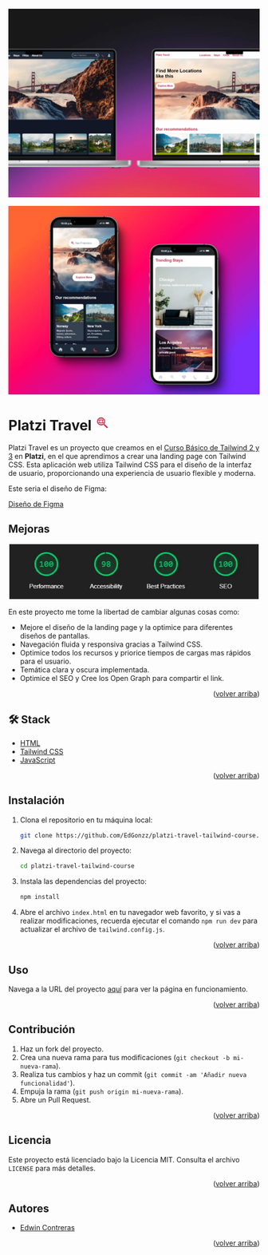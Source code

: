 <a name="readme-top"></a>

![Platzi Travel](./public/assets/img/desktop-mockup.webp "Platzi Travel")

![Platzi Travel](./public/assets/img/mobile-mockup.webp "Platzi Travel")

# Platzi Travel <img src="./public/assets/img/search.png" alt="Platzi Travel">

Platzi Travel es un proyecto que creamos en el <a href="https://platzi.com/cursos/tailwind/" target="_blank">Curso Básico de Tailwind 2 y 3</a> en **Platzi**, en el que aprendimos a crear una landing page con Tailwind CSS. Esta aplicación web utiliza Tailwind CSS para el diseño de la interfaz de usuario, proporcionando una experiencia de usuario flexible y moderna.

<div>
Este seria el diseño de Figma:

[Diseño de Figma](https://www.figma.com/design/aPbr2Rhd5SCUjNYu6NRPPB/Platzi-Travel-Mockups?node-id=0-1&node-type=canvas&t=nMPXsoe21iDMAdtk-0)

</div>

## Mejoras
<div align="center">
  <a href="https://googlechrome.github.io/lighthouse/viewer/?gist=99622f18035b9cff87565e05fee8f214" target="_blank">
    <img width="500" target="_blank" src="./public/assets/img/lighthouse.webp" alt="lighthouse" name="lighthouse">
  </a>
</div>

En este proyecto me tome la libertad de cambiar algunas cosas como:

* Mejore el diseño de la landing page y la optimice para diferentes diseños de pantallas.
* Navegación fluida y responsiva gracias a Tailwind CSS.
* Optimice todos los recursos y priorice tiempos de cargas mas rápidos para el usuario.
* Temática clara y oscura implementada.
* Optimice el SEO y Cree los Open Graph para compartir el link.
<p align="right">(<a href="#readme-top">volver arriba</a>)</p>

## 🛠️ Stack

* [HTML](https://developer.mozilla.org/en-US/docs/Web/HTML)
* [Tailwind CSS](https://tailwindcss.com/)
* [JavaScript](https://developer.mozilla.org/en-US/docs/Web/JavaScript)
<p align="right">(<a href="#readme-top">volver arriba</a>)</p>


## Instalación

1. Clona el repositorio en tu máquina local:

   ```bash
   git clone https://github.com/EdGonzz/platzi-travel-tailwind-course.git
   ```

2. Navega al directorio del proyecto:

   ```bash
   cd platzi-travel-tailwind-course
   ```

3. Instala las dependencias del proyecto:

   ```bash
   npm install
   ```

4. Abre el archivo `index.html` en tu navegador web favorito, y si vas a realizar modificaciones, recuerda ejecutar el comando `npm run dev` para actualizar el archivo de `tailwind.config.js`.
<p align="right">(<a href="#readme-top">volver arriba</a>)</p>


## Uso

Navega a la URL del proyecto [aquí](https://edgonzz.github.io/platzi-travel-tailwind-course/) para ver la página en funcionamiento.
<p align="right">(<a href="#readme-top">volver arriba</a>)</p>

## Contribución

1. Haz un fork del proyecto.
2. Crea una nueva rama para tus modificaciones (`git checkout -b mi-nueva-rama`).
3. Realiza tus cambios y haz un commit (`git commit -am 'Añadir nueva funcionalidad'`).
4. Empuja la rama (`git push origin mi-nueva-rama`).
5. Abre un Pull Request.
<p align="right">(<a href="#readme-top">volver arriba</a>)</p>


## Licencia

Este proyecto está licenciado bajo la Licencia MIT. Consulta el archivo `LICENSE` para más detalles.
<p align="right">(<a href="#readme-top">volver arriba</a>)</p>


## Autores

- [Edwin Contreras](https://github.com/EdGonzz)
<p align="right">(<a href="#readme-top">volver arriba</a>)</p>
